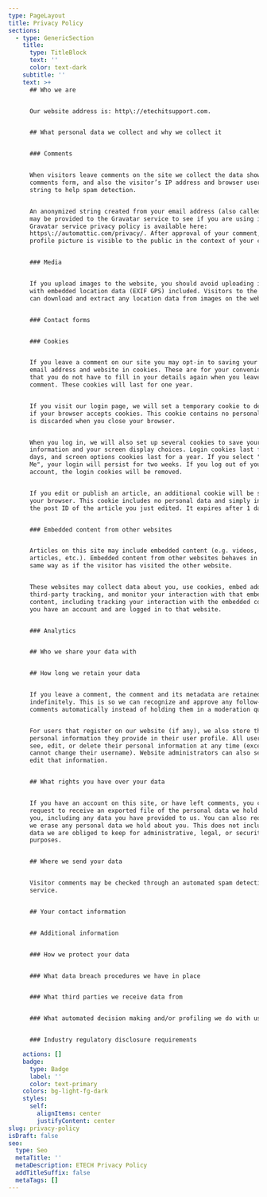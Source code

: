 ```yaml
---
type: PageLayout
title: Privacy Policy
sections:
  - type: GenericSection
    title:
      type: TitleBlock
      text: ''
      color: text-dark
    subtitle: ''
    text: >+
      ## Who we are


      Our website address is: http\://etechitsupport.com.


      ## What personal data we collect and why we collect it


      ### Comments


      When visitors leave comments on the site we collect the data shown in the
      comments form, and also the visitor’s IP address and browser user agent
      string to help spam detection.


      An anonymized string created from your email address (also called a hash)
      may be provided to the Gravatar service to see if you are using it. The
      Gravatar service privacy policy is available here:
      https\://automattic.com/privacy/. After approval of your comment, your
      profile picture is visible to the public in the context of your comment.


      ### Media


      If you upload images to the website, you should avoid uploading images
      with embedded location data (EXIF GPS) included. Visitors to the website
      can download and extract any location data from images on the website.


      ### Contact forms


      ### Cookies


      If you leave a comment on our site you may opt-in to saving your name,
      email address and website in cookies. These are for your convenience so
      that you do not have to fill in your details again when you leave another
      comment. These cookies will last for one year.


      If you visit our login page, we will set a temporary cookie to determine
      if your browser accepts cookies. This cookie contains no personal data and
      is discarded when you close your browser.


      When you log in, we will also set up several cookies to save your login
      information and your screen display choices. Login cookies last for two
      days, and screen options cookies last for a year. If you select "Remember
      Me", your login will persist for two weeks. If you log out of your
      account, the login cookies will be removed.


      If you edit or publish an article, an additional cookie will be saved in
      your browser. This cookie includes no personal data and simply indicates
      the post ID of the article you just edited. It expires after 1 day.


      ### Embedded content from other websites


      Articles on this site may include embedded content (e.g. videos, images,
      articles, etc.). Embedded content from other websites behaves in the exact
      same way as if the visitor has visited the other website.


      These websites may collect data about you, use cookies, embed additional
      third-party tracking, and monitor your interaction with that embedded
      content, including tracking your interaction with the embedded content if
      you have an account and are logged in to that website.


      ### Analytics


      ## Who we share your data with


      ## How long we retain your data


      If you leave a comment, the comment and its metadata are retained
      indefinitely. This is so we can recognize and approve any follow-up
      comments automatically instead of holding them in a moderation queue.


      For users that register on our website (if any), we also store the
      personal information they provide in their user profile. All users can
      see, edit, or delete their personal information at any time (except they
      cannot change their username). Website administrators can also see and
      edit that information.


      ## What rights you have over your data


      If you have an account on this site, or have left comments, you can
      request to receive an exported file of the personal data we hold about
      you, including any data you have provided to us. You can also request that
      we erase any personal data we hold about you. This does not include any
      data we are obliged to keep for administrative, legal, or security
      purposes.


      ## Where we send your data


      Visitor comments may be checked through an automated spam detection
      service.


      ## Your contact information


      ## Additional information


      ### How we protect your data


      ### What data breach procedures we have in place


      ### What third parties we receive data from


      ### What automated decision making and/or profiling we do with user data


      ### Industry regulatory disclosure requirements

    actions: []
    badge:
      type: Badge
      label: ''
      color: text-primary
    colors: bg-light-fg-dark
    styles:
      self:
        alignItems: center
        justifyContent: center
slug: privacy-policy
isDraft: false
seo:
  type: Seo
  metaTitle: ''
  metaDescription: ETECH Privacy Policy
  addTitleSuffix: false
  metaTags: []
---
```

